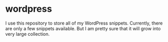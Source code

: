 # wordpress

I use this repository to store all of my WordPress
snippets. Currently, there are only a few snippets available. But I am
pretty sure that it will grow into very large collection.
